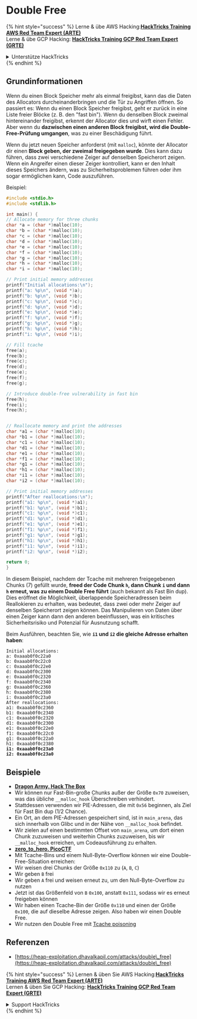 # Double Free

{% hint style="success" %}
Lerne & übe AWS Hacking:<img src="/.gitbook/assets/arte.png" alt="" data-size="line">[**HackTricks Training AWS Red Team Expert (ARTE)**](https://training.hacktricks.xyz/courses/arte)<img src="/.gitbook/assets/arte.png" alt="" data-size="line">\
Lerne & übe GCP Hacking: <img src="/.gitbook/assets/grte.png" alt="" data-size="line">[**HackTricks Training GCP Red Team Expert (GRTE)**<img src="/.gitbook/assets/grte.png" alt="" data-size="line">](https://training.hacktricks.xyz/courses/grte)

<details>

<summary>Unterstütze HackTricks</summary>

* Überprüfe die [**Abonnementpläne**](https://github.com/sponsors/carlospolop)!
* **Tritt der** 💬 [**Discord-Gruppe**](https://discord.gg/hRep4RUj7f) oder der [**Telegram-Gruppe**](https://t.me/peass) bei oder **folge** uns auf **Twitter** 🐦 [**@hacktricks\_live**](https://twitter.com/hacktricks\_live)**.**
* **Teile Hacking-Tricks, indem du PRs zu den** [**HackTricks**](https://github.com/carlospolop/hacktricks) und [**HackTricks Cloud**](https://github.com/carlospolop/hacktricks-cloud) GitHub-Repos einreichst.

</details>
{% endhint %}

## Grundinformationen

Wenn du einen Block Speicher mehr als einmal freigibst, kann das die Daten des Allocators durcheinanderbringen und die Tür zu Angriffen öffnen. So passiert es: Wenn du einen Block Speicher freigibst, geht er zurück in eine Liste freier Blöcke (z. B. den "fast bin"). Wenn du denselben Block zweimal hintereinander freigibst, erkennt der Allocator dies und wirft einen Fehler. Aber wenn du **dazwischen einen anderen Block freigibst, wird die Double-Free-Prüfung umgangen**, was zu einer Beschädigung führt.

Wenn du jetzt neuen Speicher anforderst (mit `malloc`), könnte der Allocator dir einen **Block geben, der zweimal freigegeben wurde**. Dies kann dazu führen, dass zwei verschiedene Zeiger auf denselben Speicherort zeigen. Wenn ein Angreifer einen dieser Zeiger kontrolliert, kann er den Inhalt dieses Speichers ändern, was zu Sicherheitsproblemen führen oder ihm sogar ermöglichen kann, Code auszuführen.

Beispiel:
```c
#include <stdio.h>
#include <stdlib.h>

int main() {
// Allocate memory for three chunks
char *a = (char *)malloc(10);
char *b = (char *)malloc(10);
char *c = (char *)malloc(10);
char *d = (char *)malloc(10);
char *e = (char *)malloc(10);
char *f = (char *)malloc(10);
char *g = (char *)malloc(10);
char *h = (char *)malloc(10);
char *i = (char *)malloc(10);

// Print initial memory addresses
printf("Initial allocations:\n");
printf("a: %p\n", (void *)a);
printf("b: %p\n", (void *)b);
printf("c: %p\n", (void *)c);
printf("d: %p\n", (void *)d);
printf("e: %p\n", (void *)e);
printf("f: %p\n", (void *)f);
printf("g: %p\n", (void *)g);
printf("h: %p\n", (void *)h);
printf("i: %p\n", (void *)i);

// Fill tcache
free(a);
free(b);
free(c);
free(d);
free(e);
free(f);
free(g);

// Introduce double-free vulnerability in fast bin
free(h);
free(i);
free(h);


// Reallocate memory and print the addresses
char *a1 = (char *)malloc(10);
char *b1 = (char *)malloc(10);
char *c1 = (char *)malloc(10);
char *d1 = (char *)malloc(10);
char *e1 = (char *)malloc(10);
char *f1 = (char *)malloc(10);
char *g1 = (char *)malloc(10);
char *h1 = (char *)malloc(10);
char *i1 = (char *)malloc(10);
char *i2 = (char *)malloc(10);

// Print initial memory addresses
printf("After reallocations:\n");
printf("a1: %p\n", (void *)a1);
printf("b1: %p\n", (void *)b1);
printf("c1: %p\n", (void *)c1);
printf("d1: %p\n", (void *)d1);
printf("e1: %p\n", (void *)e1);
printf("f1: %p\n", (void *)f1);
printf("g1: %p\n", (void *)g1);
printf("h1: %p\n", (void *)h1);
printf("i1: %p\n", (void *)i1);
printf("i2: %p\n", (void *)i2);

return 0;
}
```
In diesem Beispiel, nachdem der Tcache mit mehreren freigegebenen Chunks (7) gefüllt wurde, **freed der Code Chunk `h`, dann Chunk `i` und dann `h` erneut, was zu einem Double Free führt** (auch bekannt als Fast Bin dup). Dies eröffnet die Möglichkeit, überlappende Speicheradressen beim Reallokieren zu erhalten, was bedeutet, dass zwei oder mehr Zeiger auf denselben Speicherort zeigen können. Das Manipulieren von Daten über einen Zeiger kann dann den anderen beeinflussen, was ein kritisches Sicherheitsrisiko und Potenzial für Ausnutzung schafft.

Beim Ausführen, beachten Sie, wie **`i1` und `i2` die gleiche Adresse erhalten haben**:

<pre><code>Initial allocations:
a: 0xaaab0f0c22a0
b: 0xaaab0f0c22c0
c: 0xaaab0f0c22e0
d: 0xaaab0f0c2300
e: 0xaaab0f0c2320
f: 0xaaab0f0c2340
g: 0xaaab0f0c2360
h: 0xaaab0f0c2380
i: 0xaaab0f0c23a0
After reallocations:
a1: 0xaaab0f0c2360
b1: 0xaaab0f0c2340
c1: 0xaaab0f0c2320
d1: 0xaaab0f0c2300
e1: 0xaaab0f0c22e0
f1: 0xaaab0f0c22c0
g1: 0xaaab0f0c22a0
h1: 0xaaab0f0c2380
<strong>i1: 0xaaab0f0c23a0
</strong><strong>i2: 0xaaab0f0c23a0
</strong></code></pre>

## Beispiele

* [**Dragon Army. Hack The Box**](https://7rocky.github.io/en/ctf/htb-challenges/pwn/dragon-army/)
* Wir können nur Fast-Bin-große Chunks außer der Größe `0x70` zuweisen, was das übliche `__malloc_hook` Überschreiben verhindert.
* Stattdessen verwenden wir PIE-Adressen, die mit `0x56` beginnen, als Ziel für Fast Bin dup (1/2 Chance).
* Ein Ort, an dem PIE-Adressen gespeichert sind, ist in `main_arena`, das sich innerhalb von Glibc und in der Nähe von `__malloc_hook` befindet.
* Wir zielen auf einen bestimmten Offset von `main_arena`, um dort einen Chunk zuzuweisen und weiterhin Chunks zuzuweisen, bis wir `__malloc_hook` erreichen, um Codeausführung zu erhalten.
* [**zero_to_hero. PicoCTF**](https://7rocky.github.io/en/ctf/picoctf/binary-exploitation/zero_to_hero/)
* Mit Tcache-Bins und einem Null-Byte-Overflow können wir eine Double-Free-Situation erreichen:
* Wir weisen drei Chunks der Größe `0x110` zu (`A`, `B`, `C`)
* Wir geben `B` frei
* Wir geben `A` frei und weisen erneut zu, um den Null-Byte-Overflow zu nutzen
* Jetzt ist das Größenfeld von `B` `0x100`, anstatt `0x111`, sodass wir es erneut freigeben können
* Wir haben einen Tcache-Bin der Größe `0x110` und einen der Größe `0x100`, die auf dieselbe Adresse zeigen. Also haben wir einen Double Free.
* Wir nutzen den Double Free mit [Tcache poisoning](tcache-bin-attack.md)

## Referenzen

* [https://heap-exploitation.dhavalkapil.com/attacks/double\_free](https://heap-exploitation.dhavalkapil.com/attacks/double\_free)

{% hint style="success" %}
Lernen & üben Sie AWS Hacking:<img src="/.gitbook/assets/arte.png" alt="" data-size="line">[**HackTricks Training AWS Red Team Expert (ARTE)**](https://training.hacktricks.xyz/courses/arte)<img src="/.gitbook/assets/arte.png" alt="" data-size="line">\
Lernen & üben Sie GCP Hacking: <img src="/.gitbook/assets/grte.png" alt="" data-size="line">[**HackTricks Training GCP Red Team Expert (GRTE)**<img src="/.gitbook/assets/grte.png" alt="" data-size="line">](https://training.hacktricks.xyz/courses/grte)

<details>

<summary>Support HackTricks</summary>

* Überprüfen Sie die [**Abonnementpläne**](https://github.com/sponsors/carlospolop)!
* **Treten Sie der** 💬 [**Discord-Gruppe**](https://discord.gg/hRep4RUj7f) oder der [**Telegram-Gruppe**](https://t.me/peass) bei oder **folgen** Sie uns auf **Twitter** 🐦 [**@hacktricks\_live**](https://twitter.com/hacktricks\_live)**.**
* **Teilen Sie Hacking-Tricks, indem Sie PRs an die** [**HackTricks**](https://github.com/carlospolop/hacktricks) und [**HackTricks Cloud**](https://github.com/carlospolop/hacktricks-cloud) GitHub-Repos senden.

</details>
{% endhint %}
